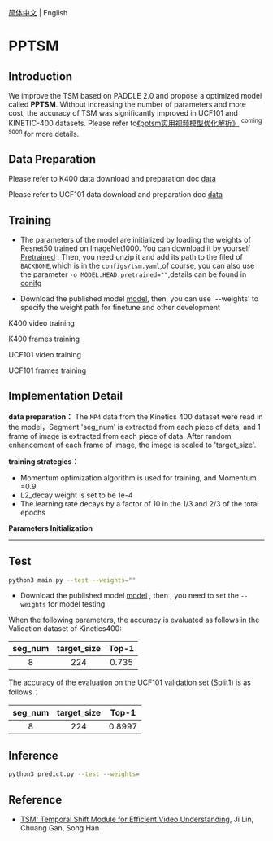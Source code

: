 [简体中文](../../../zh-CN/model_zoo/recognition/pp-tsm.md) | English

# PPTSM

## Introduction

We improve the TSM based on PADDLE 2.0 and propose a optimized model called **PPTSM**. Without increasing the number of parameters and more cost, the accuracy of TSM was significantly improved in UCF101 and KINETIC-400 datasets. Please refer to[《pptsm实用视频模型优化解析》]() <sup>coming soon</sup> for more details.

## Data Preparation

Please refer to K400 data download and preparation doc [data](../../dataset/K400.md)

Please refer to UCF101 data download and preparation doc [data](../../dataset/ucf101.md)


## Training

- The parameters of the model are initialized by loading the weights of Resnet50 trained on ImageNet1000. You can download it by yourself 
[Pretrained]() . Then, you need unzip it and add its path to the filed of `BACKBONE`,which is in the `configs/tsm.yaml`,of course,
you can also use the parameter `-o MODEL.HEAD.pretrained=""`,details can be found in [conifg](../../config.md)

- Download the published model [model](https://paddlemodels.bj.bcebos.com/video_classification/PPTSM.pdparams), then, you can use '--weights' to specify the weight path for finetune and other development


K400 video training

K400 frames training

UCF101 video training

UCF101 frames training

## Implementation Detail
**data preparation：** The `MP4` data from the Kinetics 400 dataset were read in the model，Segment 'seg_num' is extracted from each piece of data, and 1 frame of image is extracted from each piece of data. After random enhancement of each frame of image, the image is scaled to 'target_size'.

**training strategies：**

*  Momentum optimization algorithm is used for training, and Momentum =0.9
*  L2_decay weight is set to be 1e-4
*  The learning rate decays by  a factor of 10 in the 1/3 and 2/3 of the total epochs

**Parameters Initialization**

****

## Test

```bash
python3 main.py --test --weights=""
```

- Download the published model [model](https://paddlemodels.bj.bcebos.com/video_classification/PPTSM.pdparams) , then , you need to set the `--weights` for model testing


When the following parameters, the accuracy is evaluated as follows in the Validation dataset of Kinetics400:

| seg\_num | target\_size | Top-1 |
| :------: | :----------: | :----: |
| 8 | 224 | 0.735 |

The accuracy of the evaluation on the UCF101 validation set (Split1) is as follows：

| seg\_num | target\_size | Top-1 |
| :------: | :----------: | :----: |
| 8 | 224 | 0.8997 |

## Inference

```bash
python3 predict.py --test --weights=
```

## Reference

- [TSM: Temporal Shift Module for Efficient Video Understanding](https://arxiv.org/pdf/1811.08383.pdf), Ji Lin, Chuang Gan, Song Han